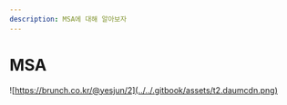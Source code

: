 ```yaml
---
description: MSA에 대해 알아보자
---
```


# MSA

![https://brunch.co.kr/@yesjun/2](../../.gitbook/assets/t2.daumcdn.png)


